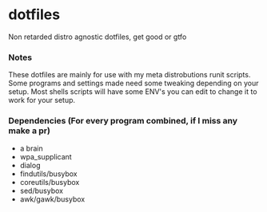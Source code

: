 # dotfiles
Non retarded distro agnostic dotfiles, get good or gtfo

### Notes
These dotfiles are mainly for use with my meta distrobutions runit scripts. 
Some programs and settings made need some tweaking depending on your setup.
Most shells scripts will have some ENV's you can edit to change it to work 
for your setup.

### Dependencies (For every program combined, if I miss any make a pr)
* a brain
* wpa_supplicant
* dialog
* findutils/busybox
* coreutils/busybox
* sed/busybox
* awk/gawk/busybox
